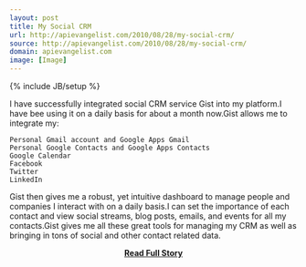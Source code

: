 ```yaml
---
layout: post
title: My Social CRM
url: http://apievangelist.com/2010/08/28/my-social-crm/
source: http://apievangelist.com/2010/08/28/my-social-crm/
domain: apievangelist.com
image: [Image]
---
```

{% include JB/setup %}<p>I have successfully integrated social CRM service Gist into my platform.I have bee using it on a daily basis for about a month now.Gist allows me to integrate my:

	Personal Gmail account and Google Apps Gmail
	Personal Google Contacts and Google Apps Contacts
	Google Calendar
	Facebook
	Twitter
	LinkedIn

Gist then gives me a robust, yet intuitive dashboard to manage people and companies I interact with on a daily basis.I can set the importance of each contact and view social streams, blog posts, emails, and events for all my contacts.Gist gives me all these great tools for managing my CRM as well as bringing in tons of social and other contact related data.</p>
<center><p><a href="http://apievangelist.com/2010/08/28/my-social-crm/" style='padding:25px; font-sze:18px; font-weight: bold;'>Read Full Story</a></p></center>
